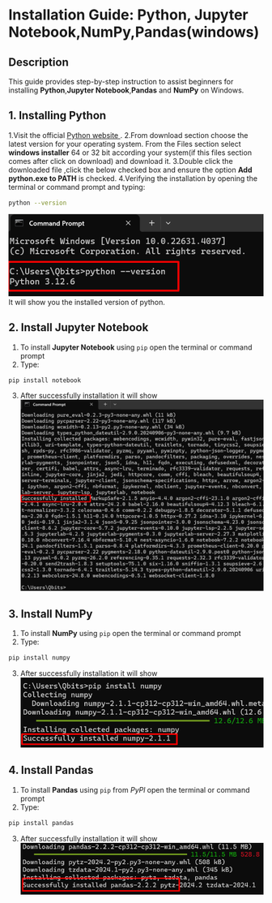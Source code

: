 # Installation Guide: Python, Jupyter Notebook,NumPy,Pandas(windows)
## Description
This guide provides step-by-step instruction to assist beginners for installing **Python**,**Jupyter Notebook**,**Pandas** and **NumPy** on Windows.
## 1. Installing Python 

1.Visit the official [Python website ](https://www.python.org/downloads/).
2.From download section choose the latest version for your operating system. 
From the Files section select **windows installer** 64 or 32 bit according your system(if this files section comes after click on download) and download it.
3.Double click the downloaded file ,click the below checked box and ensure the option **Add python.exe to PATH** is checked.
4.Verifying the installation by opening the terminal or command prompt and typing:
```bash
python --version
```
![Reference Image](/aiLAB3.png)
It will show you the installed version of python.
## 2. Install Jupyter Notebook
1. To install **Jupyter Notebook** using `pip` open the terminal or command prompt
2. Type:
```bash
pip install notebook
```
3. After successfully installation it will show
![Reference Image](/jupyter.png)

## 3. Install NumPy
1. To install **NumPy** using `pip` open the terminal or command prompt
2. Type:
```bash
pip install numpy
```
3. After successfully installation it will show
![Reference Image](/numpy.png)

## 4. Install Pandas
1. To install **Pandas** using `pip` from  *PyPl*  open the terminal or command prompt
2. Type:
```bash
pip install pandas
```
3. After successfully installation it will show
![Reference Image](/pandas.png)


